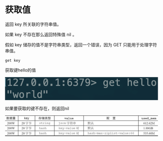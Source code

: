# 获取值

返回 key 所关联的字符串值。

如果 key 不存在那么返回特殊值 nil 。

假如 key 储存的值不是字符串类型，返回一个错误，因为 GET 只能用于处理字符串值。

```text
get key
```

获取键hello的值

![](../../.gitbook/assets/image%20%2896%29.png)

如果要获取的键不存在，则返回nil

![](../../.gitbook/assets/image%20%28100%29.png)

